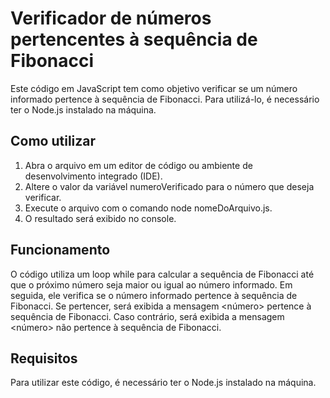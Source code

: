# Verificador de números pertencentes à sequência de Fibonacci

Este código em JavaScript tem como objetivo verificar se um número informado pertence à sequência de Fibonacci. Para utilizá-lo, é necessário ter o Node.js instalado na máquina.

## Como utilizar
1. Abra o arquivo em um editor de código ou ambiente de desenvolvimento integrado (IDE).
2. Altere o valor da variável numeroVerificado para o número que deseja verificar.
3. Execute o arquivo com o comando node nomeDoArquivo.js.
4. O resultado será exibido no console.

## Funcionamento
O código utiliza um loop while para calcular a sequência de Fibonacci até que o próximo número seja maior ou igual ao número informado. Em seguida, ele verifica se o número informado pertence à sequência de Fibonacci. Se pertencer, será exibida a mensagem <número> pertence à sequência de Fibonacci. Caso contrário, será exibida a mensagem <número> não pertence à sequência de Fibonacci.

## Requisitos
Para utilizar este código, é necessário ter o Node.js instalado na máquina.
